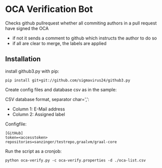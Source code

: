 # OCA Verification Bot

Checks github pullrequest whether all commiting authors in a pull request have signed the OCA
 * if not it sends a comment to github which instructs the author to do so
 * if all are clear to merge, the labels are applied

## Installation

install github3.py with pip:
 
    pip install git+git://github.com/sigmavirus24/github3.py
 
Create config files and database csv as in the sample:

CSV database format, separator char=',':
 * Column 1: E-Mail address
 * Column 2: Assigned label
 
Configfile:

    [GitHub]
    token=<accesstoken>
    repositories=sanzinger/testrepo,graalvm/graal-core

Run the script as a cronjob: 

    python oca-verify.py -c oca-verify.properties -d ./oca-list.csv